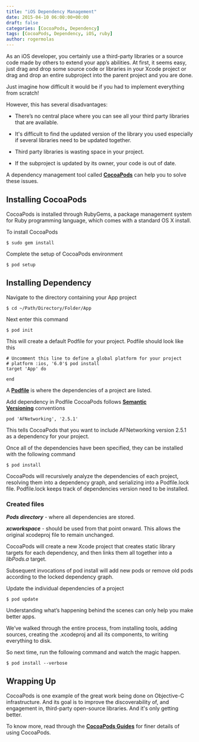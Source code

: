 ```yaml
---
title: "iOS Dependency Management"
date: 2015-04-10 06:00:00+00:00
draft: false
categories: [CocoaPods, Dependency]
tags: [CocoaPods, Dependency, iOS, ruby]
author: rogermolas
---
```


As an iOS developer, you certainly use a third-party libraries or a source code made by others to extend your app’s abilities. At first, it seems easy, just drag and drop some source code or libraries in your Xcode project or drag and drop an entire subproject into the parent project and you are done.

Just imagine how difficult it would be if you had to implement everything from scratch!

However, this has several disadvantages:

	
  * There’s no central place where you can see all your third party libraries that are available.

	
  * It's difficult to find the updated version of the library you used especially if several libraries need to be updated together.

	
  * Third party libraries is wasting space in your project.

	
  * If the subproject is updated by its owner, your code is out of date.


A dependency management tool called **[CocoaPods](https://cocoapods.org/)** can help you to solve these issues.


## Installing CocoaPods


CocoaPods is installed through RubyGems, a package management system for Ruby programming language, which comes with a standard OS X install.

To install CocoaPods

```
$ sudo gem install
```

Complete the setup of CocoaPods environment

```
$ pod setup
```

## Installing Dependency


Navigate to the directory containing your App project

```
$ cd ~/Path/Directory/Folder/App
```

Next enter this command

```
$ pod init
```

This will create a default Podfile for your project.
Podfile should look like this

```
# Uncomment this line to define a global platform for your project
# platform :ios, '6.0'$ pod install
target 'App' do

end
```

A **[Podfile](http://guides.cocoapods.org/syntax/podfile.html)** is where the dependencies of a project are listed.

Add dependency in Podfile
CocoaPods follows **[Semantic Versioning](http://semver.org/)** conventions

```
pod 'AFNetworking', '2.5.1'
```
This tells CocoaPods that you want to include AFNetworking version 2.5.1 as a dependency for your project.

Once all of the dependencies have been specified, they can be installed with the following command

```
$ pod install
```

CocoaPods will recursively analyze the dependencies of each project, resolving them into a dependency graph, and serializing into a Podfile.lock file. Podfile.lock keeps track of dependencies version need to be installed.


### Created files


**_Pods directory_** - where all dependencies are stored.

**_xcworkspace_** - should be used from that point onward. This allows the original xcodeproj file to remain unchanged.

CocoaPods will create a new Xcode project that creates static library targets for each dependency, and then links them all together into a _libPods.a_ target.

Subsequent invocations of pod install will add new pods or remove old pods according to the locked dependency graph.

Update the individual dependencies of a project

```
$ pod update
```

Understanding what’s happening behind the scenes can only help you make better apps.

We’ve walked through the entire process, from installing tools, adding sources, creating the .xcodeproj and all its components, to writing everything to disk.

So next time, run the following command and watch the magic happen.

```
$ pod install --verbose
```

## Wrapping Up


CocoaPods is one example of the great work being done on Objective-C infrastructure. And its goal is to improve the discoverability of, and engagement in, third-party open-source libraries. And it's only getting better.


To know more, read through the **[CocoaPods Guides](http://guides.cocoapods.org/)** for finer details of using CocoaPods.

